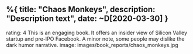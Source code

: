 %{
  title: "Chaos Monkeys",
  description: "Description text",
  date: ~D[2020-03-30]
}
---
rating: 4
This is an engaging book. It offers an insider view of Silicon Valley startup and pre-IPO Facebook. A minor note, some people may dislike the dark humor narrative.
image: images/book_reports/chaos_monkeys.jpg
